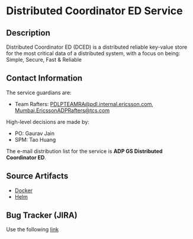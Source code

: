 # Distributed Coordinator ED Service

## Description

Distributed Coordinator ED (DCED) is a distributed reliable key-value store
for the most critical data of a distributed system, with a focus on
being: Simple, Secure, Fast & Reliable

## Contact Information

The service guardians are:

- Team Rafters: PDLPTEAMRA@pdl.internal.ericsson.com, Mumbai.EricssonADPRafters@tcs.com

High-level decisions are made by:

- PO: Gaurav Jain
- SPM: Tao Huang

The e-mail distribution list for the service is
**ADP GS Distributed Coordinator ED**.

## Source Artifacts

- [Docker](https://gerrit-gamma.gic.ericsson.se/plugins/gitiles/AIA/microservices/etcd/+/refs/heads/master/Docker/)
- [Helm](https://gerrit-gamma.gic.ericsson.se/plugins/gitiles/AIA/microservices/etcd/+/refs/heads/master/Helm/eric-data-distributed-coordinator-ed)

## Bug Tracker (JIRA)

Use the following [link](https://cc-jira.rnd.ki.sw.ericsson.se/projects/ADPPRG/)
